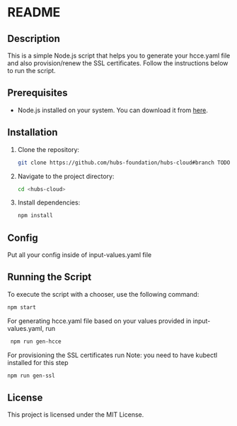 # README

## Description

This is a simple Node.js script that helps you to generate your hcce.yaml file and also provision/renew the SSL certificates. Follow the instructions below to run the script.

## Prerequisites

- Node.js installed on your system. You can download it from [here](https://nodejs.org/).

## Installation

1. Clone the repository:
   ```sh
   git clone https://github.com/hubs-foundation/hubs-cloud#branch TODO
   ```
2. Navigate to the project directory:
   ```sh
   cd <hubs-cloud>
   ```
3. Install dependencies:
   ```sh
   npm install
   ```

## Config
Put all your config inside of input-values.yaml file

## Running the Script

To execute the script with a chooser, use the following command:
```sh
npm start
```

For generating hcce.yaml file based on your values provided in input-values.yaml, run
```sh
 npm run gen-hcce
 ```

For provisioning the SSL certificates run
Note: you need to have kubectl installed for this step
```sh
npm run gen-ssl
```





## License

This project is licensed under the MIT License.
